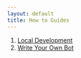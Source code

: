 ```yaml
---
layout: default
title: How to Guides
---
```

1. [Local Development](Developer.md)
2. [Write Your Own Bot](fsm_building.md)
